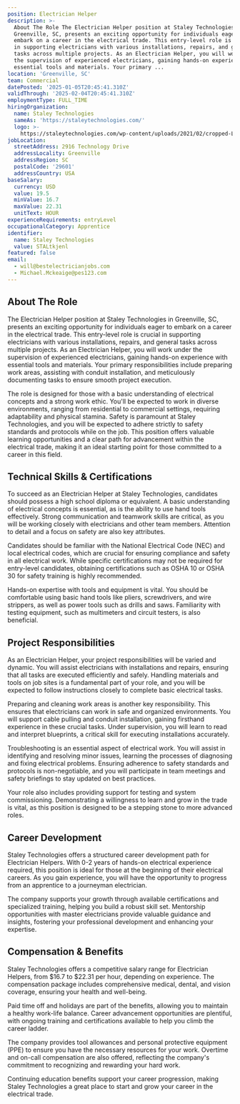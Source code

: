 ```yaml
---
position: Electrician Helper
description: >-
  About The Role The Electrician Helper position at Staley Technologies in
  Greenville, SC, presents an exciting opportunity for individuals eager to
  embark on a career in the electrical trade. This entry-level role is crucial
  in supporting electricians with various installations, repairs, and general
  tasks across multiple projects. As an Electrician Helper, you will work under
  the supervision of experienced electricians, gaining hands-on experience with
  essential tools and materials. Your primary ...
location: 'Greenville, SC'
team: Commercial
datePosted: '2025-01-05T20:45:41.310Z'
validThrough: '2025-02-04T20:45:41.310Z'
employmentType: FULL_TIME
hiringOrganization:
  name: Staley Technologies
  sameAs: 'https://staleytechnologies.com/'
  logo: >-
    https://staleytechnologies.com/wp-content/uploads/2021/02/cropped-Logo_StaleyTechnologies.png
jobLocation:
  streetAddress: 2916 Technology Drive
  addressLocality: Greenville
  addressRegion: SC
  postalCode: '29601'
  addressCountry: USA
baseSalary:
  currency: USD
  value: 19.5
  minValue: 16.7
  maxValue: 22.31
  unitText: HOUR
experienceRequirements: entryLevel
occupationalCategory: Apprentice
identifier:
  name: Staley Technologies
  value: STALtkjenl
featured: false
email:
  - will@bestelectricianjobs.com
  - Michael.Mckeaige@pes123.com
---
```




## About The Role

The Electrician Helper position at Staley Technologies in Greenville, SC, presents an exciting opportunity for individuals eager to embark on a career in the electrical trade. This entry-level role is crucial in supporting electricians with various installations, repairs, and general tasks across multiple projects. As an Electrician Helper, you will work under the supervision of experienced electricians, gaining hands-on experience with essential tools and materials. Your primary responsibilities include preparing work areas, assisting with conduit installation, and meticulously documenting tasks to ensure smooth project execution.

The role is designed for those with a basic understanding of electrical concepts and a strong work ethic. You'll be expected to work in diverse environments, ranging from residential to commercial settings, requiring adaptability and physical stamina. Safety is paramount at Staley Technologies, and you will be expected to adhere strictly to safety standards and protocols while on the job. This position offers valuable learning opportunities and a clear path for advancement within the electrical trade, making it an ideal starting point for those committed to a career in this field.

## Technical Skills & Certifications

To succeed as an Electrician Helper at Staley Technologies, candidates should possess a high school diploma or equivalent. A basic understanding of electrical concepts is essential, as is the ability to use hand tools effectively. Strong communication and teamwork skills are critical, as you will be working closely with electricians and other team members. Attention to detail and a focus on safety are also key attributes.

Candidates should be familiar with the National Electrical Code (NEC) and local electrical codes, which are crucial for ensuring compliance and safety in all electrical work. While specific certifications may not be required for entry-level candidates, obtaining certifications such as OSHA 10 or OSHA 30 for safety training is highly recommended.

Hands-on expertise with tools and equipment is vital. You should be comfortable using basic hand tools like pliers, screwdrivers, and wire strippers, as well as power tools such as drills and saws. Familiarity with testing equipment, such as multimeters and circuit testers, is also beneficial.

## Project Responsibilities

As an Electrician Helper, your project responsibilities will be varied and dynamic. You will assist electricians with installations and repairs, ensuring that all tasks are executed efficiently and safely. Handling materials and tools on job sites is a fundamental part of your role, and you will be expected to follow instructions closely to complete basic electrical tasks.

Preparing and cleaning work areas is another key responsibility. This ensures that electricians can work in safe and organized environments. You will support cable pulling and conduit installation, gaining firsthand experience in these crucial tasks. Under supervision, you will learn to read and interpret blueprints, a critical skill for executing installations accurately.

Troubleshooting is an essential aspect of electrical work. You will assist in identifying and resolving minor issues, learning the processes of diagnosing and fixing electrical problems. Ensuring adherence to safety standards and protocols is non-negotiable, and you will participate in team meetings and safety briefings to stay updated on best practices.

Your role also includes providing support for testing and system commissioning. Demonstrating a willingness to learn and grow in the trade is vital, as this position is designed to be a stepping stone to more advanced roles.

## Career Development

Staley Technologies offers a structured career development path for Electrician Helpers. With 0-2 years of hands-on electrical experience required, this position is ideal for those at the beginning of their electrical careers. As you gain experience, you will have the opportunity to progress from an apprentice to a journeyman electrician.

The company supports your growth through available certifications and specialized training, helping you build a robust skill set. Mentorship opportunities with master electricians provide valuable guidance and insights, fostering your professional development and enhancing your expertise.

## Compensation & Benefits

Staley Technologies offers a competitive salary range for Electrician Helpers, from $16.7 to $22.31 per hour, depending on experience. The compensation package includes comprehensive medical, dental, and vision coverage, ensuring your health and well-being.

Paid time off and holidays are part of the benefits, allowing you to maintain a healthy work-life balance. Career advancement opportunities are plentiful, with ongoing training and certifications available to help you climb the career ladder.

The company provides tool allowances and personal protective equipment (PPE) to ensure you have the necessary resources for your work. Overtime and on-call compensation are also offered, reflecting the company's commitment to recognizing and rewarding your hard work.

Continuing education benefits support your career progression, making Staley Technologies a great place to start and grow your career in the electrical trade.